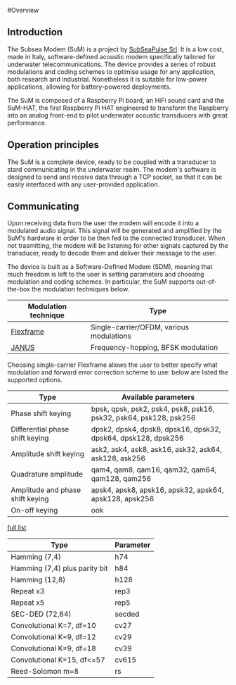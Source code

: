 #Overview
## Introduction
The Subsea Modem (SuM) is a project by [SubSeaPulse Srl](https://www.subseapulse.com/products/#sum). It is a low cost, made in Italy, software-defined acoustic modem specifically tailored for underwater telecommunications.
The device provides a series of robust modulations and coding schemes to optimise usage for any application, both research and industrial. Nonetheless it is suitable for low-power applications, allowing for battery-powered deployments.

The SuM is composed of a Raspberry Pi board, an HiFi sound card and the SuM-HAT, the first Raspberry Pi HAT engineered to transform the Raspberry into an analog front-end to pilot underwater acoustic transducers with great performance.

## Operation principles
The SuM is a complete device, ready to be coupled with a transducer to stard communicating in the underwater realm. The modem's software is designed to send and receive data through a TCP socket, so that it can be easily interfaced with any user-provided application.

## Communicating
Upon receiving data from the user the modem will encode it into a modulated audio signal. This signal will be generated and amplified by the SuM's hardware in order to be then fed to the connected transducer. When not trasmitting, the modem will be listening for other signals captured by the transducer, ready to decode them and deliver their message to the user.

The device is built as a Software-Defined Modem (SDM), meaning that much freedom is left to the user in setting parameters and choosing modulation and coding schemes. In particular, the SuM supports out-of-the-box the modulation techniques below.

|Modulation technique					|Type										|
|---------------------------------------|-------------------------------------------|
|[Flexframe](https://liquidsdr.org/)	|Single-carrier/OFDM, various modulations	|
|[JANUS](https://www.januswiki.com/)	|Frequency-hopping, BFSK modulation			|

Choosing single-carrier Flexframe allows the user to better specify what modulation and forward error correction scheme to use: below are listed the supported options.

|Type								|Available parameters													|
|-----------------------------------|-------------------------------------------------------------------|
|Phase shift keying					|bpsk, qpsk, psk2, psk4, psk8, psk16, psk32, psk64, psk128, psk256	|
|Differential phase shift keying	|dpsk2, dpsk4, dpsk8, dpsk16, dpsk32, dpsk64, dpsk128, dpsk256		|
|Amplitude shift keying				|ask2, ask4, ask8, ask16, ask32, ask64, ask128, ask256				|
|Quadrature amplitude				|qam4, qam8, qam16, qam32, qam64, qam128, qam256					|
|Amplitude and phase shift keying	|apsk4, apsk8, apsk16, apsk32, apsk64, apsk128, apsk256				|
|On-off keying						|ook																|
	
[full list](https://github.com/jgaeddert/liquid-dsp/blob/master/src/modem/src/modem_utilities.c#L34)

|Type							|Parameter	|
|-------------------------------|-----------|
|Hamming (7,4)					|h74		|
|Hamming (7,4) plus parity bit	|h84		|
|Hamming (12,8)					|h128		|
|Repeat x3						|rep3		|
|Repeat x5						|rep5		|
|SEC-DED (72,64)				|secded		|
|Convolutional K=7, df=10		|cv27		|
|Convolutional K=9, df=12		|cv29		|
|Convolutional K=9, df=18		|cv39		|
|Convolutional K=15, df<=57		|cv615		|
|Reed-Solomon m=8				|rs			|

